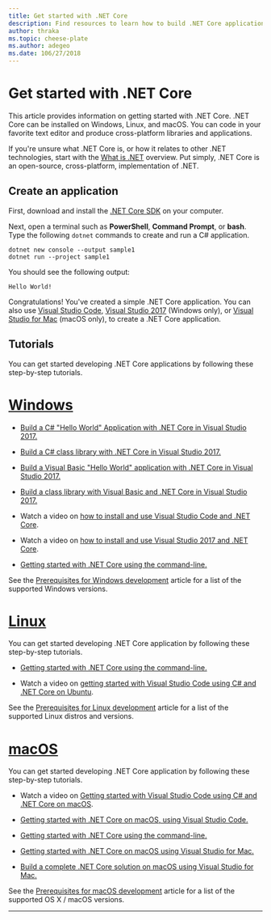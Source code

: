 ```yaml
---
title: Get started with .NET Core
description: Find resources to learn how to build .NET Core applications on Windows, Linux and macOS.
author: thraka
ms.topic: cheese-plate
ms.author: adegeo
ms.date: 106/27/2018
---
```


# Get started with .NET Core

This article provides information on getting started with .NET Core. .NET Core can be installed on Windows, Linux, and macOS. You can code in your favorite text editor and produce cross-platform libraries and applications. 

If you're unsure what .NET Core is, or how it relates to other .NET technologies, start with the [What is .NET](https://www.microsoft.com/net/learn/dotnet/what-is-dotnet) overview. Put simply, .NET Core is an open-source, cross-platform, implementation of .NET.

## Create an application

First, download and install the [.NET Core SDK](https://www.microsoft.com/net/download/) on your computer.

Next, open a terminal such as **PowerShell**, **Command Prompt**, or **bash**. Type the following `dotnet` commands to create and run a C# application.

```console
dotnet new console --output sample1
dotnet run --project sample1
```

You should see the following output:

```console
Hello World!
```

Congratulations! You've created a simple .NET Core application. You can also use [Visual Studio Code](tutorials/with-visual-studio-code.md), [Visual Studio 2017](tutorials/with-visual-studio.md) (Windows only), or [Visual Studio for Mac](tutorials/using-on-mac-vs.md) (macOS only), to create a .NET Core application.

## Tutorials

You can get started developing .NET Core applications by following these step-by-step tutorials.

# [Windows](#tab/windows)

* [Build a C# "Hello World" Application with .NET Core in Visual Studio 2017.](./tutorials/with-visual-studio.md)

* [Build a C# class library with .NET Core in Visual Studio 2017.](./tutorials/library-with-visual-studio.md)

* [Build a Visual Basic "Hello World" application with .NET Core in Visual Studio 2017.](./tutorials/vb-with-visual-studio.md)

* [Build a class library with Visual Basic and .NET Core in Visual Studio 2017.](./tutorials/vb-library-with-visual-studio.md)  

* Watch a video on [how to install and use Visual Studio Code and .NET Core](https://channel9.msdn.com/Blogs/dotnet/Get-started-with-VS-Code-using-CSharp-and-NET-Core/).

* Watch a video on [how to install and use Visual Studio 2017 and .NET Core](https://channel9.msdn.com/Blogs/dotnet/Get-Started-NET-Core-Visual-Studio-2017/).

* [Getting started with .NET Core using the command-line.](tutorials/using-with-xplat-cli.md)

See the [Prerequisites for Windows development](windows-prerequisites.md) article for a list of the supported Windows versions.

# [Linux](#tab/linux)

You can get started developing .NET Core application by following these step-by-step tutorials.

* [Getting started with .NET Core using the command-line.](tutorials/using-with-xplat-cli.md)

* Watch a video on [getting started with Visual Studio Code using C# and .NET Core on Ubuntu](https://channel9.msdn.com/Blogs/dotnet/Get-started-with-VS-Code-Csharp-dotnet-Core-Ubuntu).

See the [Prerequisites for Linux development](linux-prerequisites.md) article for a list of the supported Linux distros and versions.

# [macOS](#tab/macos)

You can get started developing .NET Core application by following these step-by-step tutorials.

* Watch a video on [Getting started with Visual Studio Code using C# and .NET Core on macOS](https://channel9.msdn.com/Blogs/dotnet/Get-started-VSCode-NET-Core-Mac).

* [Getting started with .NET Core on macOS, using Visual Studio Code.](tutorials/using-on-macos.md)

* [Getting started with .NET Core using the command-line.](tutorials/using-with-xplat-cli.md)

* [Getting started with .NET Core on macOS using Visual Studio for Mac.](tutorials/using-on-mac-vs.md)

* [Build a complete .NET Core solution on macOS using Visual Studio for Mac.](tutorials/using-on-mac-vs-full-solution.md)

See the [Prerequisites for macOS development](macos-prerequisites.md) article for a list of the supported OS X / macOS versions.

***
